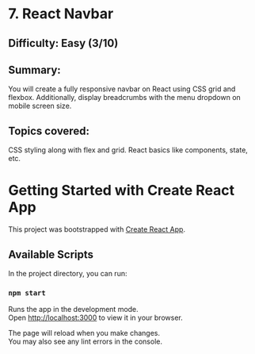 # 7. React Navbar

## Difficulty: Easy (3/10)

## Summary:
You will create a fully responsive navbar on React using CSS grid and flexbox. Additionally, display breadcrumbs with the menu dropdown on mobile screen size.

## Topics covered:
CSS styling along with flex and grid. React basics like components, state, etc.

# Getting Started with Create React App

This project was bootstrapped with [Create React App](https://github.com/facebook/create-react-app).

## Available Scripts

In the project directory, you can run:

### `npm start`

Runs the app in the development mode.\
Open [http://localhost:3000](http://localhost:3000) to view it in your browser.

The page will reload when you make changes.\
You may also see any lint errors in the console.
